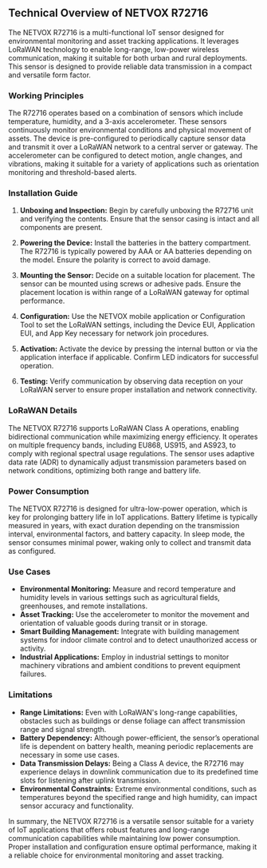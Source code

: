 ## Technical Overview of NETVOX R72716

The NETVOX R72716 is a multi-functional IoT sensor designed for environmental monitoring and asset tracking applications. It leverages LoRaWAN technology to enable long-range, low-power wireless communication, making it suitable for both urban and rural deployments. This sensor is designed to provide reliable data transmission in a compact and versatile form factor.

### Working Principles

The R72716 operates based on a combination of sensors which include temperature, humidity, and a 3-axis accelerometer. These sensors continuously monitor environmental conditions and physical movement of assets. The device is pre-configured to periodically capture sensor data and transmit it over a LoRaWAN network to a central server or gateway. The accelerometer can be configured to detect motion, angle changes, and vibrations, making it suitable for a variety of applications such as orientation monitoring and threshold-based alerts.

### Installation Guide

1. **Unboxing and Inspection:** Begin by carefully unboxing the R72716 unit and verifying the contents. Ensure that the sensor casing is intact and all components are present.

2. **Powering the Device:** Install the batteries in the battery compartment. The R72716 is typically powered by AAA or AA batteries depending on the model. Ensure the polarity is correct to avoid damage.

3. **Mounting the Sensor:** Decide on a suitable location for placement. The sensor can be mounted using screws or adhesive pads. Ensure the placement location is within range of a LoRaWAN gateway for optimal performance.

4. **Configuration:** Use the NETVOX mobile application or Configuration Tool to set the LoRaWAN settings, including the Device EUI, Application EUI, and App Key necessary for network join procedures.

5. **Activation:** Activate the device by pressing the internal button or via the application interface if applicable. Confirm LED indicators for successful operation.

6. **Testing:** Verify communication by observing data reception on your LoRaWAN server to ensure proper installation and network connectivity.

### LoRaWAN Details

The NETVOX R72716 supports LoRaWAN Class A operations, enabling bidirectional communication while maximizing energy efficiency. It operates on multiple frequency bands, including EU868, US915, and AS923, to comply with regional spectral usage regulations. The sensor uses adaptive data rate (ADR) to dynamically adjust transmission parameters based on network conditions, optimizing both range and battery life.

### Power Consumption

The NETVOX R72716 is designed for ultra-low-power operation, which is key for prolonging battery life in IoT applications. Battery lifetime is typically measured in years, with exact duration depending on the transmission interval, environmental factors, and battery capacity. In sleep mode, the sensor consumes minimal power, waking only to collect and transmit data as configured.

### Use Cases

- **Environmental Monitoring:** Measure and record temperature and humidity levels in various settings such as agricultural fields, greenhouses, and remote installations.
- **Asset Tracking:** Use the accelerometer to monitor the movement and orientation of valuable goods during transit or in storage.
- **Smart Building Management:** Integrate with building management systems for indoor climate control and to detect unauthorized access or activity.
- **Industrial Applications:** Employ in industrial settings to monitor machinery vibrations and ambient conditions to prevent equipment failures.

### Limitations

- **Range Limitations:** Even with LoRaWAN's long-range capabilities, obstacles such as buildings or dense foliage can affect transmission range and signal strength.
- **Battery Dependency:** Although power-efficient, the sensor’s operational life is dependent on battery health, meaning periodic replacements are necessary in some use cases.
- **Data Transmission Delays:** Being a Class A device, the R72716 may experience delays in downlink communication due to its predefined time slots for listening after uplink transmission.
- **Environmental Constraints:** Extreme environmental conditions, such as temperatures beyond the specified range and high humidity, can impact sensor accuracy and functionality.

In summary, the NETVOX R72716 is a versatile sensor suitable for a variety of IoT applications that offers robust features and long-range communication capabilities while maintaining low power consumption. Proper installation and configuration ensure optimal performance, making it a reliable choice for environmental monitoring and asset tracking.